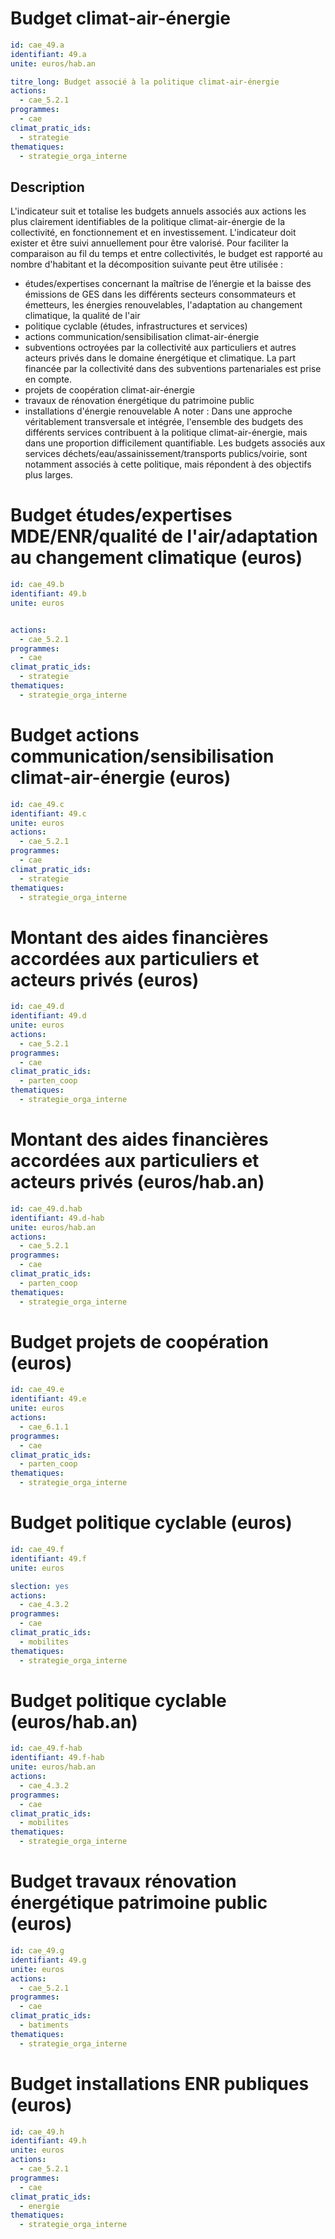 # Budget climat-air-énergie
```yaml
id: cae_49.a
identifiant: 49.a
unite: euros/hab.an

titre_long: Budget associé à la politique climat-air-énergie
actions:
  - cae_5.2.1
programmes:
  - cae
climat_pratic_ids:
  - strategie
thematiques:
  - strategie_orga_interne
```
## Description
L'indicateur suit et totalise les budgets annuels associés aux actions les plus clairement identifiables de la politique climat-air-énergie de la collectivité, en fonctionnement et en investissement. L'indicateur doit exister et être suivi annuellement pour être valorisé. Pour faciliter la comparaison au fil du temps et entre collectivités, le budget est rapporté au nombre d'habitant et la décomposition suivante peut être utilisée :
- études/expertises concernant la maîtrise de l’énergie et la baisse des émissions de GES dans les différents secteurs consommateurs et émetteurs, les énergies renouvelables, l'adaptation au changement climatique, la qualité de l'air
- politique cyclable (études, infrastructures et services)
- actions communication/sensibilisation climat-air-énergie
- subventions octroyées par la collectivité aux particuliers et autres acteurs privés dans le domaine énergétique et climatique. La part financée par la collectivité dans des subventions partenariales est prise en compte.
- projets de coopération climat-air-énergie
- travaux de rénovation énergétique du patrimoine public
- installations d'énergie renouvelable
A noter : Dans une approche véritablement transversale et intégrée, l'ensemble des budgets des différents services contribuent à la politique climat-air-énergie, mais dans une proportion difficilement quantifiable. Les budgets associés aux services déchets/eau/assainissement/transports publics/voirie, sont notamment associés à cette politique, mais répondent à des objectifs plus larges.



# Budget études/expertises MDE/ENR/qualité de l'air/adaptation au changement climatique (euros)
```yaml
id: cae_49.b
identifiant: 49.b
unite: euros


actions:
  - cae_5.2.1
programmes:
  - cae
climat_pratic_ids:
  - strategie
thematiques:
  - strategie_orga_interne
```


# Budget actions communication/sensibilisation climat-air-énergie (euros)
```yaml
id: cae_49.c
identifiant: 49.c
unite: euros
actions:
  - cae_5.2.1
programmes:
  - cae
climat_pratic_ids:
  - strategie
thematiques:
  - strategie_orga_interne
```


# Montant des aides financières accordées aux particuliers et acteurs privés (euros)
```yaml
id: cae_49.d
identifiant: 49.d
unite: euros
actions:
  - cae_5.2.1
programmes:
  - cae
climat_pratic_ids:
  - parten_coop
thematiques:
  - strategie_orga_interne
```


# Montant des aides financières accordées aux particuliers et acteurs privés (euros/hab.an)
```yaml
id: cae_49.d.hab
identifiant: 49.d-hab
unite: euros/hab.an
actions:
  - cae_5.2.1
programmes:
  - cae
climat_pratic_ids:
  - parten_coop
thematiques:
  - strategie_orga_interne
```


# Budget projets de coopération (euros)
```yaml
id: cae_49.e
identifiant: 49.e
unite: euros
actions:
  - cae_6.1.1
programmes:
  - cae
climat_pratic_ids:
  - parten_coop
thematiques:
  - strategie_orga_interne
```


# Budget politique cyclable (euros)
```yaml
id: cae_49.f
identifiant: 49.f
unite: euros

slection: yes
actions:
  - cae_4.3.2
programmes:
  - cae
climat_pratic_ids:
  - mobilites
thematiques:
  - strategie_orga_interne
```


# Budget politique cyclable (euros/hab.an)
```yaml
id: cae_49.f-hab
identifiant: 49.f-hab
unite: euros/hab.an
actions:
  - cae_4.3.2
programmes:
  - cae
climat_pratic_ids:
  - mobilites
thematiques:
  - strategie_orga_interne
```


# Budget travaux rénovation énergétique patrimoine public (euros)
```yaml
id: cae_49.g
identifiant: 49.g
unite: euros
actions:
  - cae_5.2.1
programmes:
  - cae
climat_pratic_ids:
  - batiments
thematiques:
  - strategie_orga_interne
```


# Budget installations ENR publiques (euros)
```yaml
id: cae_49.h
identifiant: 49.h
unite: euros
actions:
  - cae_5.2.1
programmes:
  - cae
climat_pratic_ids:
  - energie
thematiques:
  - strategie_orga_interne
```
